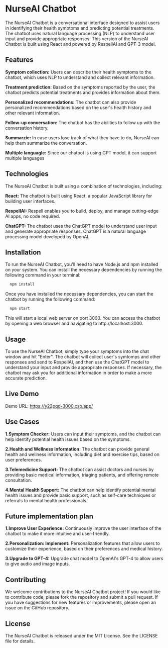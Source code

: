 # NurseAI Chatbot

The NurseAI Chatbot is a conversational interface designed to assist users in identifying their health symptoms and predicting potential treatments. The chatbot uses natural language processing (NLP) to understand user input and provide appropriate responses. This version of the NurseAI Chatbot is built using React and powered by RespellAI and GPT-3 model.

## Features

**Symptom collection:** Users can describe their health symptoms to the chatbot, which uses NLP to understand and collect relevant information.

**Treatment prediction:** Based on the symptoms reported by the user, the chatbot predicts potential treatments and provides information about them.

**Personalized recommendations:** The chatbot can also provide personalized recommendations based on the user's health history and other relevant information.

**Follow-up conversation:** The chatbot has the abilities to follow up with the conversation history.

**Summarzie:** In case users lose track of what they have to do, NurseAI can help them summarize the conversation.

**Multiple languagle:** Since our chatbot is using GPT model, it can support multiple languages

## Technologies

The NurseAI Chatbot is built using a combination of technologies, including:

**React:** The chatbot is built using React, a popular JavaScript library for building user interfaces.

**RespellAI:** Respell enables you to build, deploy, and manage cutting-edge AI apps, no code required.

**ChatGPT:** The chatbot uses the ChatGPT model to understand user input and generate appropriate responses. ChatGPT is a natural language processing model developed by OpenAI.

## Installation

To run the NurseAI Chatbot, you'll need to have Node.js and npm installed on your system. You can install the necessary dependencies by running the following command in your terminal:

```bash
  npm install
```

Once you have installed the necessary dependencies, you can start the chatbot by running the following command:

```bash
  npm start
```

This will start a local web server on port 3000. You can access the chatbot by opening a web browser and navigating to http://localhost:3000.

## Usage

To use the NurseAI Chatbot, simply type your symptoms into the chat window and hit "Enter". The chatbot will collect user's symtomps and other responses and send to RespellAI, and then use the ChatGPT model to understand your input and provide appropriate responses. If necessary, the chatbot may ask you for additional information in order to make a more accurate prediction.

## Live Demo

Demo URL: https://y22pqd-3000.csb.app/

## Use Cases

**1.Symptom Checker:** Users can input their symptoms, and the chatbot can help identify potential health issues based on the symptoms. 

**2.Health and Wellness Information:** The chatbot can provide general health and wellness information, including diet and exercise tips, based on user preferences. 

**3.Telemedicine Support:** The chatbot can assist doctors and nurses by providing basic medical information, triaging patients, and offering remote consultation.

**4.Mental Health Support:** The chatbot can help identify potential mental health issues and provide basic support, such as self-care techniques or referrals to mental health professionals.

## Future implementation plan

**1.Improve User Experience:** Continuously improve the user interface of the chatbot to make it more intuitive and user-friendly.

**2.Personalization: Implement:** Personalization features that allow users to customize their experience, based on their preferences and medical history.

**3.Upgrade to GPT-4:** Upgrade chat model to OpenAI's GPT-4 to allow users to give audio and image inputs.

## Contributing

We welcome contributions to the NurseAI Chatbot project! If you would like to contribute code, please fork the repository and submit a pull request. If you have suggestions for new features or improvements, please open an issue on the GitHub repository.

## License

The NurseAI Chatbot is released under the MIT License. See the LICENSE file for details.
